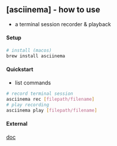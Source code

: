 ## [asciinema] - how to use

- a terminal session recorder & playback

#### Setup
```bash
# install (macos)
brew install asciinema

```

#### Quickstart
* list commands
```bash
# record terminal session
asciinema rec [filepath/filename]
# play recording
asciinema play [filepath/filename]


```



#### External
[doc]()